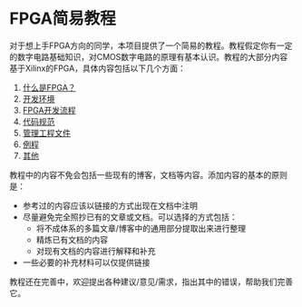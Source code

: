 # FPGA简易教程

对于想上手FPGA方向的同学，本项目提供了一个简易的教程。教程假定你有一定的数字电路基础知识，对CMOS数字电路的原理有基本认识。教程的大部分内容基于Xilinx的FPGA，具体内容包括以下几个方面：

1. [什么是FPGA？](./doc/fpga_intro.md)
2. [开发环境](./doc/environment.md)
3. [FPGA开发流程](./doc/develop_flow.md)
4. [代码规范](./doc/code_style.md)
5. [管理工程文件](./doc/git_prj.md)
6. [例程](./doc/sample_code.md)
7. [其他](./doc/etc.md)

教程中的内容不免会包括一些现有的博客，文档等内容。添加内容的基本的原则是：
- 参考过的内容应该以链接的方式出现在文档中注明
- 尽量避免完全照抄已有的文章或文档。可以选择的方式包括：
  - 将不成体系的多篇文章/博客中的通用部分提取出来进行整理
  - 精炼已有文档的内容
  - 对现有文档的内容进行解释和补充
- 一些必要的补充材料可以仅提供链接

教程还在完善中，欢迎提出各种建议/意见/需求，指出其中的错误，帮助我们完善它。